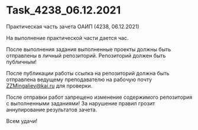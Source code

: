 # Task_4238_06.12.2021
Практическая часть зачета ОАИП (4238, 06.12.2021)

На выполнение практической части дается час.

После выполнения задания выполненные проекты должны быть отправлены в личный репозиторий. Репозиторий должен быть публичным!

После публикации работы ссылка на репозиторий должна быть отправлена ведущему преподавателю на рабочую почту ZZMingaliev@kai.ru для проверки.

После отправки работ запрещено изменение содержимого репозитория с выполненными заданиями! За нарушение правил грозит аннулирование результатов зачета.

Всем удачи!
